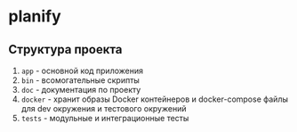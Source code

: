 # planify

## Структура проекта

1. `app` - основной код приложения
2. `bin` - всомогательные скрипты
3. `doc` - документация по проекту
4. `docker` - хранит образы Docker контейнеров и docker-compose файлы для dev окружения и тестового окружений
5. `tests` - модульные и интеграционные тесты